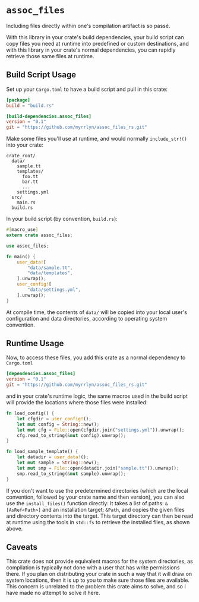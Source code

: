 # `assoc_files`

Including files directly within one's compilation artifact is so passé.

With this library in your crate's build dependencies, your build script can copy
files you need at runtime into predefined or custom destinations, and with this
library in your crate's normal dependencies, you can rapidly retrieve those same
files at runtime.

## Build Script Usage

Set up your `Cargo.toml` to have a build script and pull in this crate:

```toml
[package]
build = "build.rs"

[build-dependencies.assoc_files]
version = "0.1"
git = "https://github.com/myrrlyn/assoc_files_rs.git"
```

Make some files you'll use at runtime, and would normally `include_str!()` into
your crate:

```text
crate_root/
  data/
    sample.tt
    templates/
      foo.tt
      bar.tt
      ...
    settings.yml
  src/
    main.rs
  build.rs
```

In your build script (by convention, `build.rs`):

```rust
#[macro_use]
extern crate assoc_files;

use assoc_files;

fn main() {
    user_data![
        "data/sample.tt",
        "data/templates",
    ].unwrap();
    user_config![
        "data/settings.yml",
    ].unwrap();
}
```

At compile time, the contents of `data/` will be copied into your local user's
configuration and data directories, according to operating system convention.

## Runtime Usage

Now, to access these files, you add this crate as a normal dependency to
`Cargo.toml`

```toml
[dependencies.assoc_files]
version = "0.1"
git = "https://github.com/myrrlyn/assoc_files_rs.git"
```

and in your crate's runtime logic, the same macros used in the build script will
provide the locations where those files were installed:

```rust
fn load_config() {
    let cfgdir = user_config!();
    let mut config = String::new();
    let mut cfg = File::open(cfgdir.join("settings.yml")).unwrap();
    cfg.read_to_string(&mut config).unwrap();
}

fn load_sample_template() {
    let datadir = user_data!();
    let mut sample = String::new();
    let mut smp = File::open(datadir.join("sample.tt")).unwrap();
    smp.read_to_string(&mut sample).unwrap();
}
```

If you don't want to use the predetermined directories (which are the local
convention, followed by your crate name and then version), you can also use the
`install_files()` function directly: It takes a list of paths: `&[AsRef<Path>]`
and an installation target: `&Path`, and copies the given files and directory
contents into the target. This target directory can then be read at runtime
using the tools in `std::fs` to retrieve the installed files, as shown above.

## Caveats

This crate does not provide equivalent macros for the system directories, as
compilation is typically not done with a user that has write permissions there.
If you plan on distributing your crate in such a way that it will draw on system
locations, then it is up to you to make sure those files are available. This
concern is unrelated to the problem this crate aims to solve, and so I have made
no attempt to solve it here.
